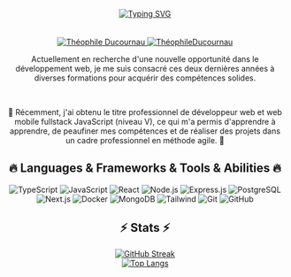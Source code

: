 <div align="center">
  <br>
  <br>
  <br>
    <a href="https://git.io/typing-svg">
      <img src="https://readme-typing-svg.demolab.com?font=Poppins&weight=600&size=30&duration=4000&pause=1000&center=true&vCenter=true&random=false&width=500&lines=Hello+there++%F0%9F%91%8B%F0%9F%8F%BC;I%E2%80%99m+a+fullstack+js+developer++%F0%9F%A7%91%F0%9F%8F%BC%E2%80%8D%F0%9F%92%BB;Nice+to+meet+you++%F0%9F%A4%9D%F0%9F%8F%BC" alt="Typing SVG" />
    </a>
  <br>
  <br>
  <br>
</div>
<div align="center">
  <a href="https://www.linkedin.com/public-profile/settings?trk=d_flagship3_profile_self_view_public_profile">
    <img src="https://img.shields.io/badge/-LinkedIn-black.svg?style=flat-square&logo=LinkedIn&logoColor=white&link=https://www.linkedin.com/public-profile/settings?trk=d_flagship3_profile_self_view_public_profile" alt="Théophile Ducournau">
  </a>
  <a href="https://theophile-ducournau.com/">
    <img src="https://img.shields.io/badge/-Portfolio-black.svg?style=flat-square&logo=Portfolio&logoColor=white&link=https://theophile-ducournau.com/" alt="ThéophileDucournau">
  </a>
</div>
<p align="center">
Actuellement en recherche d'une nouvelle opportunité dans le développement web, je me suis consacré ces deux dernières années à diverses formations pour acquérir des compétences solides.
</p>
<br>
<p align="center">
🌟 Récemment, j'ai obtenu le titre professionnel de développeur web et web mobile fullstack JavaScript (niveau V), ce qui m'a permis d'apprendre à apprendre, de peaufiner mes compétences et de réaliser des projets dans un cadre professionnel en méthode agile. 🚀
</p>
<h2 align="center">🔥 Languages & Frameworks & Tools & Abilities 🔥</h2>
<p align="center">
  <img src="https://img.shields.io/badge/-TypeScript-blue?style=flat-square&logo=typescript&logoColor=white" alt="TypeScript">
  <img src="https://img.shields.io/badge/-JavaScript-black?style=flat-square&logo=javascript&logoColor=white" alt="JavaScript">
  <img src="https://img.shields.io/badge/-React-blue?style=flat-square&logo=react&logoColor=white" alt="React">
  <img src="https://img.shields.io/badge/-Node.js-black?style=flat-square&logo=node.js&logoColor=white" alt="Node.js">
  <img src="https://img.shields.io/badge/-Express.js-blue?style=flat-square&logo=express&logoColor=white" alt="Express.js">
  <img src="https://img.shields.io/badge/-PostgreSQL-black?style=flat-square&logo=postgresql&logoColor=white" alt="PostgreSQL">
  <img src="https://img.shields.io/badge/-Next-black?style=flat-square&logo=next.js&logoColor=white" alt="Next.js">
  <img src="https://img.shields.io/badge/-Docker-blue?style=flat-square&logo=docker&logoColor=white" alt="Docker">
  <img src="https://img.shields.io/badge/-MongoDB-black?style=flat-square&logo=mongodb&logoColor=white" alt="MongoDB">
  <img src="https://img.shields.io/badge/-Tailwind-blue?style=flat-square&logo=tailwindcss&logoColor=white" alt="Tailwind">
  <img src="https://img.shields.io/badge/-Git-black?style=flat-square&logo=git&logoColor=white" alt="Git">
  <img src="https://img.shields.io/badge/-Github-blue?style=flat-square&logo=git&logoColor=white" alt="GitHub">
</p>
<h2 align="center">⚡ Stats ⚡</h2>
<div align="center">
 <a href="https://git.io/streak-stats"><img src="https://streak-stats.demolab.com?user=theo%20dcn" alt="GitHub Streak" /></a>
</div>
<div align="center">
  <a href="https://git.io/top-langs">
    <img src="https://github-readme-stats.vercel.app/api/top-langs/?username=Theophile-Dcn&theme=dark" alt="Top Langs">
  </a>
</div>

